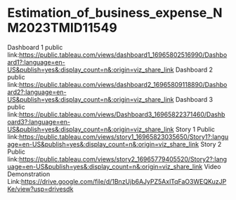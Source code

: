 # Estimation_of_business_expense_NM2023TMID11549
Dashboard 1 public link:https://public.tableau.com/views/dashboard1_16965802516990/Dashboard1?:language=en-US&publish=yes&:display_count=n&:origin=viz_share_link
Dashboard 2 public link:https://public.tableau.com/views/dashboard2_16965809118890/Dashboard2?:language=en-US&publish=yes&:display_count=n&:origin=viz_share_link
Dashboard 3 public link:https://public.tableau.com/views/Dashboard3_16965822371460/Dashboard3?:language=en-US&publish=yes&:display_count=n&:origin=viz_share_link
Story 1 Public link:https://public.tableau.com/views/story1_16965823035650/Story1?:language=en-US&publish=yes&:display_count=n&:origin=viz_share_link
Story 2 Public link:https://public.tableau.com/views/story2_16965779405520/Story2?:language=en-US&publish=yes&:display_count=n&:origin=viz_share_link
Video Demonstration Link:https://drive.google.com/file/d/1BnzUjb6AJyPZ5AxlTqFaO3WEQKuzJPKe/view?usp=drivesdk
